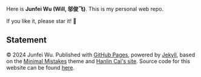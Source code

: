 Here is **Junfei Wu (Will, 邬俊飞)**. This is my personal web repo. 

If you like it, please star it! 🥰


## Statement

© 2024 Junfei Wu. Published with [GitHub Pages](https://pages.github.com/), powered by [Jekyll](https://jekyllrb.com/), based on the [Minimal Mistakes](https://mademistakes.com/) theme and [Hanlin Cai's site](https://github.com/GuangLun2000/GuangLun2000.github.io). Source code for this website can be found [here](https://junfeiwu.github.io).
